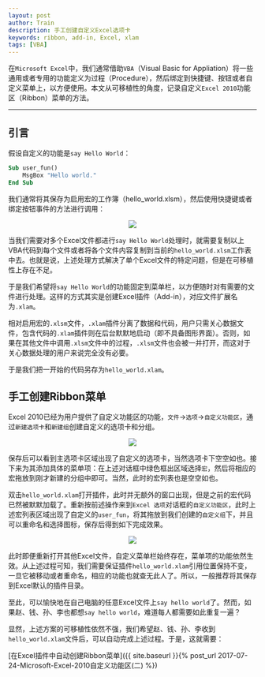 ```yaml
---
layout: post
author: Train
description: 手工创建自定义Excel选项卡
keywords: ribbon, add-in, Excel, xlam
tags: [VBA]
---
```


在`Microsoft Excel`中，我们通常借助`VBA`（Visual Basic for Appliation）将一些通用或者专用的功能定义为过程（Procedure），然后绑定到快捷键、按钮或者自定义菜单上，以方便使用。本文从可移植性的角度，记录自定义`Excel 2010`功能区（Ribbon）菜单的方法。

---

## 引言

假设自定义的功能是`say Hello World`：

```vb
Sub user_fun()
    MsgBox "Hello world."
End Sub
```

我们通常将其保存为启用宏的工作簿（hello_world.xlsm），然后使用快捷键或者绑定按钮事件的方法进行调用：

<div align='center'><img src="{{ "/images/2017-07-23-01.png" | prepend: site.baseurl }}"></div>

当我们需要对多个Excel文件都进行`say Hello World`处理时，就需要复制以上VBA代码到每个文件或者将各个文件内容复制到当前的`hello_world.xlsm`工作表中去。也就是说，上述处理方式解决了单个Excel文件的特定问题，但是在可移植性上存在不足。

于是我们希望将`say Hello World`的功能固定到菜单栏，以方便随时对有需要的文件进行处理。这样的方式其实是创建Excel插件（Add-in），对应文件扩展名为`.xlam`。

相对启用宏的`.xlsm`文件，`.xlam`插件分离了数据和代码，用户只需关心数据文件，包含代码的`.xlam`插件则在后台默默地启动（即不具备图形界面）。否则，如果在其他文件中调用`.xlsm`文件中的过程，`.xlsm`文件也会被一并打开，而这对于关心数据处理的用户来说完全没有必要。

于是我们把一开始的代码另存为`hello_world.xlam`。

## 手工创建Ribbon菜单

Excel 2010已经为用户提供了自定义功能区的功能，`文件`->`选项`->`自定义功能区`，通过`新建选项卡`和`新建组`创建自定义的选项卡和分组。

<div align='center'><img src="{{ "/images/2017-07-23-02.png" | prepend: site.baseurl }}"></div>

保存后可以看到主选项卡区域出现了自定义的选项卡，当然选项卡下空空如也。接下来为其添加具体的菜单项：在上述对话框中绿色框出区域选择`宏`，然后将相应的宏拖放到刚才新建的分组中即可。当然，此时的宏列表也是空空如也。

双击`hello_world.xlam`打开插件，此时并无额外的窗口出现，但是之前的宏代码已然被默默加载了。重新按前述操作来到`Excel 选项`对话框的`自定义功能区`，此时上述宏列表区域出现了自定义的`user_fun`，将其拖放到我们创建的`自定义组`下，并且可以重命名和选择图标，保存后得到如下完成效果。

<div align='center'><img src="{{ "/images/2017-07-23-03.png" | prepend: site.baseurl }}"></div>

此时即便重新打开其他Excel文件，自定义菜单栏始终存在，菜单项的功能依然生效。从上述过程可知，我们需要保证插件`hello_world.xlam`引用位置保持不变，一旦它被移动或者重命名，相应的功能也就查无此人了。所以，一般推荐将其保存到Excel默认的插件目录。

至此，可以愉快地在自己电脑的任意Excel文件上`say hello world`了。然而，如果赵、钱、孙、李也都想`say hello world`，难道每人都需要如此重复一遍？

显然，上述方案的可移植性依然不强，我们希望赵、钱、孙、李收到`hello_world.xlam`文件后，可以自动完成上述过程。于是，这就需要：

[在Excel插件中自动创建Ribbon菜单]({{ site.baseurl }}{% post_url 2017-07-24-Microsoft-Excel-2010自定义功能区(二) %})